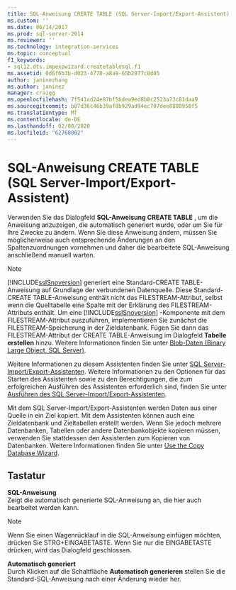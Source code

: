 ```yaml
---
title: SQL-Anweisung CREATE TABLE (SQL Server-Import/Export-Assistent) | Microsoft-Dokumentation
ms.custom: ''
ms.date: 06/14/2017
ms.prod: sql-server-2014
ms.reviewer: ''
ms.technology: integration-services
ms.topic: conceptual
f1_keywords:
- sql12.dts.impexpwizard.createtablesql.f1
ms.assetid: 0d6f6b3b-d023-4770-a8a9-65b2977c8d05
author: janinezhang
ms.author: janinez
manager: craigg
ms.openlocfilehash: 7f541ad24e87bf5bdea9ed8b8c2523a73c81daa9
ms.sourcegitcommit: b87d36c46b39af8b929ad94ec707dee8800950f5
ms.translationtype: MT
ms.contentlocale: de-DE
ms.lasthandoff: 02/08/2020
ms.locfileid: "62768002"
---
```

# <a name="create-table-sql-statement-sql-server-import-and-export-wizard"></a>SQL-Anweisung CREATE TABLE (SQL Server-Import/Export-Assistent)
  Verwenden Sie das Dialogfeld **SQL-Anweisung CREATE TABLE** , um die Anweisung anzuzeigen, die automatisch generiert wurde, oder um Sie für Ihre Zwecke zu ändern. Wenn Sie diese Anweisung ändern, müssen Sie möglicherweise auch entsprechende Änderungen an den Spaltenzuordnungen vornehmen und daher die bearbeitete SQL-Anweisung anschließend manuell warten.  
  
> [!NOTE]  
>  [!INCLUDE[ssISnoversion](../../includes/ssisnoversion-md.md)] generiert eine Standard-CREATE TABLE-Anweisung auf Grundlage der verbundenen Datenquelle. Diese Standard-CREATE TABLE-Anweisung enthält nicht das FILESTREAM-Attribut, selbst wenn die Quelltabelle eine Spalte mit der Erklärung des FILESTREAM-Attributs enthält. Um eine [!INCLUDE[ssISnoversion](../../includes/ssisnoversion-md.md)] -Komponente mit dem FILESTREAM-Attribut auszuführen, implementieren Sie zunächst die FILESTREAM-Speicherung in der Zieldatenbank. Fügen Sie dann das FILESTREAM-Attribut der CREATE TABLE-Anweisung im Dialogfeld **Tabelle erstellen** hinzu. Weitere Informationen finden Sie unter [Blob-Daten &#40;Binary Large Object, SQL Server&#41;](../../relational-databases/blob/binary-large-object-blob-data-sql-server.md).  
  
 Weitere Informationen zu diesem Assistenten finden Sie unter [SQL Server-Import/Export-Assistenten](import-and-export-data-with-the-sql-server-import-and-export-wizard.md). Weitere Informationen zu den Optionen für das Starten des Assistenten sowie zu den Berechtigungen, die zum erfolgreichen Ausführen des Assistenten erforderlich sind, finden Sie unter [Ausführen des SQL Server-Import/Export-Assistenten](start-the-sql-server-import-and-export-wizard.md).  
  
 Mit dem SQL Server-Import/Export-Assistenten werden Daten aus einer Quelle in ein Ziel kopiert. Mit dem Assistenten können auch eine Zieldatenbank und Zieltabellen erstellt werden. Wenn Sie jedoch mehrere Datenbanken, Tabellen oder andere Datenbankobjekte kopieren müssen, verwenden Sie stattdessen den Assistenten zum Kopieren von Datenbanken. Weitere Informationen finden Sie unter [Use the Copy Database Wizard](../../relational-databases/databases/use-the-copy-database-wizard.md).  
  
## <a name="options"></a>Tastatur  
 **SQL-Anweisung**  
 Zeigt die automatisch generierte SQL-Anweisung an, die hier auch bearbeitet werden kann.  
  
> [!NOTE]  
>  Wenn Sie einen Wagenrücklauf in die SQL-Anweisung einfügen möchten, drücken Sie STRG+EINGABETASTE. Wenn Sie nur die EINGABETASTE drücken, wird das Dialogfeld geschlossen.  
  
 **Automatisch generiert**  
 Durch Klicken auf die Schaltfläche **Automatisch generieren** stellen Sie die Standard-SQL-Anweisung nach einer Änderung wieder her.  
  
  
